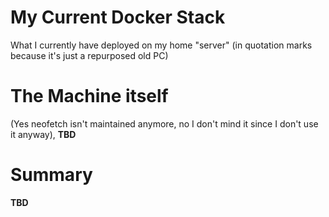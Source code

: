 # My Current Docker Stack
What I currently have deployed on my home "server" (in quotation marks because it's just a repurposed old PC)

# The Machine itself
(Yes neofetch isn't maintained anymore, no I don't mind it since I don't use it anyway),
**TBD**

# Summary
**TBD**
